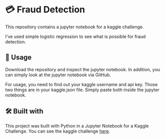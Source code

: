 # 💳 Fraud Detection

This repository contains a jupyter notebook for a kaggle challenge.

I've used simple logistic regression to see what is possible for fraud detection.


## 🔎 Usage

Download the repository and inspect the jupyter notebook. In addition, you can simply look at the jupyter notebook via GitHub.

For usage, you need to find out your kaggle username and api key. Those two things are in your kaggle.json file. Simply paste both inside the jupyter notebook.


## 🛠 Built with

This project was built with Python in a Jupyter Notebook for a Kaggle Challenge. You can see the kaggle challenge [here](https://www.kaggle.com/c/ieee-fraud-detection).